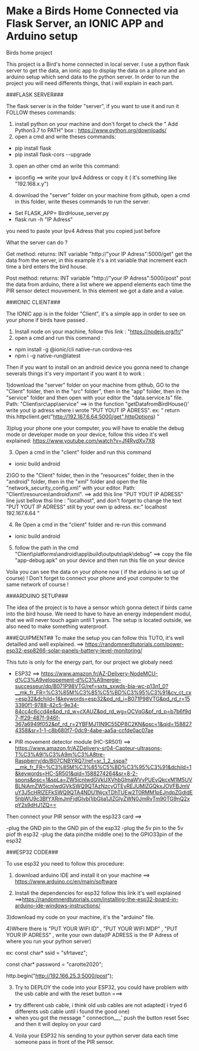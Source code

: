 # Make a Birds Home Connected via Flask Server, an IONIC APP and Arduino setup
Birds home project 

This project is a Bird's home connected in local server. I use a python flask server to get the data, an ionic app to display the data on a phone and an arduino setup which send data to the python server. In order to run the project you will need differents things, that i will explain in each part. 



###FLASK SERVER###

The flask server is in the folder "server", if you want to use it and run it  FOLLOW theses commands: 

1) install python on your machine and don't forget to check the " Add Python3.7 to PATH" box : https://www.python.org/downloads/ 
1) open a cmd and write theses commands: 
- pip install flask 
- pip install flask-cors --upgrade

3) open an other cmd an write this command: 
- ipconfig 
==> write your Ipv4 Address or copy it ( it's something like "192.168.x.y") 

4) download the "server" folder on your machine from github, open a cmd in this folder, write theses commands to run the server:
- Set FLASK_APP= BirdHouse_server.py
- flask run -h "IP Adress"

you need to paste your Ipv4 Adress that you copied just before 

What the server can do ? 


Get method: 
returns: INT variable 
"http://"your IP Adress":5000/get"
get the data from the server, in this example it's a int variable that increment each time a bird enters the bird house. 

Post method: 
returns: INT variable
"http://"your IP Adress":5000/post"
post the data from arduino, there a list where we append elements each time the PIR sensor detect mouvement.
In this element we got a date and a value.



###IONIC CLIENT### 

The IONIC app is in the folder "Client", it's a simple app in order to see on your phone if birds have passed . 

1) Install node on your machine, follow this link : "https://nodejs.org/fr/"
2) open a cmd and run this command : 
- npm install -g @ionic/cli native-run cordova-res
- npm i -g native-run@latest

Then if you want to install on an android device you gonna need to change severals things it's very important if you want it to work :

1)download the "server" folder on your machine from github, GO to the "Client" folder, then in the "src" folder", then in the "app" folder, then in the "service" folder and then open with your editor the "data.service.ts" file. Path: "Client\src\app\service"
==>  in the function "getDatafromBirdHouse()' write  yout ip adress where i wrote "PUT YOUT IP ADRESS". 
ex: " return this.httpclient.get("http://192.167.6.64:5000/get",httpOptions) "



3)plug your phone one your computer, you will have to enable the debug mode or developer mode on your device, follow this video it's well explained: https://www.youtube.com/watch?v=Jf4RydXv7X8

3) Open a cmd in the "client" folder and run this command
- ionic build android

2)GO to the "Client" folder, then in the "resources" folder, then in the "android" folder, then in the "xml" folder and open the file "network_security_config.xml" with your editor. Path: "Client\resources\android\xml".
==> add this line "<domain>PUT YOUT IP ADRESS</domain>" line just bellow thsi line :
"<domain includeSubdomains="true">localhost</domain>", and don't forget to change the text "PUT YOUT IP ADRESS" still by your own ip adress. 
ex:" <domain-config cleartextTrafficPermitted="true">
        <domain includeSubdomains="true">localhost</domain>
        <domain>192.167.6.64</domain>
    </domain-config> "

4) Re Open a cmd in the "client" folder and re-run this command
- ionic build android

5) follow the path in the cmd "Client\platforms\android\app\build\outputs\apk\debug"
==> copy the file "app-debug.apk" on your device and then run this file on your device

Voila you can see the data on your phone now ( if the arduino is set up of course) ! Don't forget to connect your phone and yout computer to the same network of course ! 


###ARDUINO SETUP###

The idea of the project is to have a sensor which gonna detect if birds came into the bird house. We need to have to have an energy independent modul, that we will never touch again until 1 years. The setup is located outside, we also need to make something waterproof. 

###EQUIPMENT##
To make the setup you can follow this TUTO, it's well detailled and well explained. ==> https://randomnerdtutorials.com/power-esp32-esp8266-solar-panels-battery-level-monitoring/


This tuto is only for the energy part, for our project we globaly need:
- ESP32 ==>
https://www.amazon.fr/AZ-Delivery-NodeMCU-d%C3%A9veloppement-d%C3%A9nergie-successeur/dp/B071P98VTG/ref=sxts_sxwds-bia-wc-p13n1_0?__mk_fr_FR=%C3%85M%C3%85%C5%BD%C3%95%C3%91&cv_ct_cx=esp32&dchild=1&keywords=esp32&pd_rd_i=B071P98VTG&pd_rd_r=153390f1-9788-42c5-9e34-84cc4c6ccd4e&pd_rd_w=cXAUZ&pd_rd_wg=OCVqG&pf_rd_p=b7b6f9d7-ff29-487f-946f-367a6949f052&pf_rd_r=2YBFMJ11N9C55DP8C2KN&psc=1&qid=1588274358&sr=1-1-c8b680f7-0dc9-4abe-aa5a-ccfde0ac07ae

- PIR movement detector module (HC-SR501) ==>
https://www.amazon.fr/AZDelivery-sr04-Capteur-ultrasons-T%C3%A9l%C3%A9m%C3%A8tre-Raspberry/dp/B07CNBYRQ7/ref=sr_1_2_sspa?__mk_fr_FR=%C3%85M%C3%85%C5%BD%C3%95%C3%91&dchild=1&keywords=HC-SR501&qid=1588274264&sr=8-2-spons&psc=1&spLa=ZW5jcnlwdGVkUXVhbGlmaWVyPUEyQkcxM1M5UVBLNjAmZW5jcnlwdGVkSWQ9QTAzNzcyOTEyREJUMlZGQkxJOVFBJmVuY3J5cHRlZEFkSWQ9QTA4NDU1NjcxTDhTUEw2T0RMM1pEJndpZGdldE5hbWU9c3BfYXRmJmFjdGlvbj1jbGlja1JlZGlyZWN0JmRvTm90TG9nQ2xpY2s9dHJ1ZQ==


Then connect your PIR sensor with the esp323 card ==>

-plug the GND pin to the GND pin of the esp32
-plug the 5v pin to the 5v piof th esp32
-plug the data pin(the middle one) to the GPIO33pin of the esp32 


###ESP32 CODE###

To use esp32 you need to follow this procedure: 

1) download arduino IDE and install it on your machine ==> https://www.arduino.cc/en/main/software

2) Install the dependencies for esp32 
follow this link it's well explained ==>https://randomnerdtutorials.com/installing-the-esp32-board-in-arduino-ide-windows-instructions/

3)download my code on your machine, it's the "arduino" file.

4)Where there is "PUT YOUR WIFI ID" , "PUT YOUR WIFI MDP" , "PUT YOUR IP ADRESS" , write your own data(IP ADRESS is the IP Adress of where you run your python server) 

ex:
const char* ssid = "sfrtavez";

const char* password =  "carotte2020";

http.begin("http://192.166.25.3:5000/post");

3) Try to DEPLOY the code into your ESP32, you could have problem with the usb cable and with the reset button ===>
- try different usb cable, i think old usb cables are not adapted( i tryed 6 differents usb cable until i found the good one)
- when you got the message " connection___' push the button reset 5sec and then it will deploy on your card



4) Voila your ESP32 his sending to your python server data each time someone pass in front of the PIR sensor.




